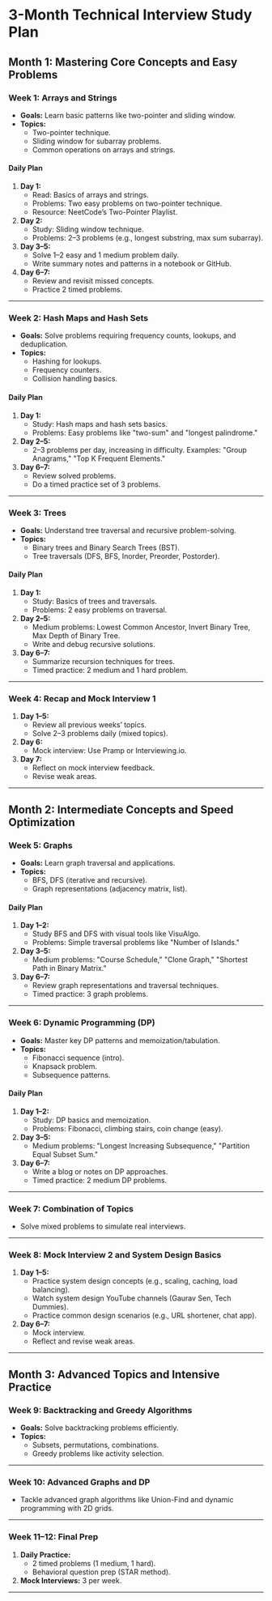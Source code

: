 # 3-Month Technical Interview Study Plan

## Month 1: Mastering Core Concepts and Easy Problems

### Week 1: Arrays and Strings
- **Goals:** Learn basic patterns like two-pointer and sliding window.
- **Topics:**
  - Two-pointer technique.
  - Sliding window for subarray problems.
  - Common operations on arrays and strings.

#### Daily Plan
1. **Day 1:**
   - Read: Basics of arrays and strings.
   - Problems: Two easy problems on two-pointer technique.
   - Resource: NeetCode’s Two-Pointer Playlist.
2. **Day 2:**
   - Study: Sliding window technique.
   - Problems: 2–3 problems (e.g., longest substring, max sum subarray).
3. **Day 3–5:**
   - Solve 1–2 easy and 1 medium problem daily.
   - Write summary notes and patterns in a notebook or GitHub.
4. **Day 6–7:**
   - Review and revisit missed concepts.
   - Practice 2 timed problems.

---

### Week 2: Hash Maps and Hash Sets
- **Goals:** Solve problems requiring frequency counts, lookups, and deduplication.
- **Topics:**
  - Hashing for lookups.
  - Frequency counters.
  - Collision handling basics.

#### Daily Plan
1. **Day 1:**
   - Study: Hash maps and hash sets basics.
   - Problems: Easy problems like "two-sum" and "longest palindrome."
2. **Day 2–5:**
   - 2–3 problems per day, increasing in difficulty. Examples: "Group Anagrams," "Top K Frequent Elements."
3. **Day 6–7:**
   - Review solved problems.
   - Do a timed practice set of 3 problems.

---

### Week 3: Trees
- **Goals:** Understand tree traversal and recursive problem-solving.
- **Topics:**
  - Binary trees and Binary Search Trees (BST).
  - Tree traversals (DFS, BFS, Inorder, Preorder, Postorder).

#### Daily Plan
1. **Day 1:**
   - Study: Basics of trees and traversals.
   - Problems: 2 easy problems on traversal.
2. **Day 2–5:**
   - Medium problems: Lowest Common Ancestor, Invert Binary Tree, Max Depth of Binary Tree.
   - Write and debug recursive solutions.
3. **Day 6–7:**
   - Summarize recursion techniques for trees.
   - Timed practice: 2 medium and 1 hard problem.

---

### Week 4: Recap and Mock Interview 1
1. **Day 1–5:**
   - Review all previous weeks’ topics.
   - Solve 2–3 problems daily (mixed topics).
2. **Day 6:**
   - Mock interview: Use Pramp or Interviewing.io.
3. **Day 7:**
   - Reflect on mock interview feedback.
   - Revise weak areas.

---

## Month 2: Intermediate Concepts and Speed Optimization

### Week 5: Graphs
- **Goals:** Learn graph traversal and applications.
- **Topics:**
  - BFS, DFS (iterative and recursive).
  - Graph representations (adjacency matrix, list).

#### Daily Plan
1. **Day 1–2:**
   - Study BFS and DFS with visual tools like VisuAlgo.
   - Problems: Simple traversal problems like "Number of Islands."
2. **Day 3–5:**
   - Medium problems: "Course Schedule," "Clone Graph," "Shortest Path in Binary Matrix."
3. **Day 6–7:**
   - Review graph representations and traversal techniques.
   - Timed practice: 3 graph problems.

---

### Week 6: Dynamic Programming (DP)
- **Goals:** Master key DP patterns and memoization/tabulation.
- **Topics:**
  - Fibonacci sequence (intro).
  - Knapsack problem.
  - Subsequence patterns.

#### Daily Plan
1. **Day 1–2:**
   - Study: DP basics and memoization.
   - Problems: Fibonacci, climbing stairs, coin change (easy).
2. **Day 3–5:**
   - Medium problems: "Longest Increasing Subsequence," "Partition Equal Subset Sum."
3. **Day 6–7:**
   - Write a blog or notes on DP approaches.
   - Timed practice: 2 medium DP problems.

---

### Week 7: Combination of Topics
- Solve mixed problems to simulate real interviews.

---

### Week 8: Mock Interview 2 and System Design Basics
1. **Day 1–5:**
   - Practice system design concepts (e.g., scaling, caching, load balancing).
   - Watch system design YouTube channels (Gaurav Sen, Tech Dummies).
   - Practice common design scenarios (e.g., URL shortener, chat app).
2. **Day 6–7:**
   - Mock interview.
   - Reflect and revise weak areas.

---

## Month 3: Advanced Topics and Intensive Practice

### Week 9: Backtracking and Greedy Algorithms
- **Goals:** Solve backtracking problems efficiently.
- **Topics:**
  - Subsets, permutations, combinations.
  - Greedy problems like activity selection.

---

### Week 10: Advanced Graphs and DP
- Tackle advanced graph algorithms like Union-Find and dynamic programming with 2D grids.

---

### Week 11–12: Final Prep
1. **Daily Practice:**
   - 2 timed problems (1 medium, 1 hard).
   - Behavioral question prep (STAR method).
2. **Mock Interviews:** 3 per week.

---
